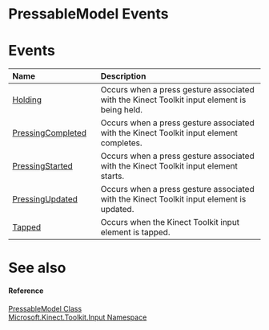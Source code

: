 PressableModel Events  
=====================  

<span id="publiceventsSection"></span>

Events  
======  

<table>
<colgroup>
<col width="30%" />
<col width="60%" />
</colgroup>
<thead>
<tr class="header">
<th align="left">Name</th>
<th align="left">Description</th>
</tr>
</thead>
<tbody>
<tr class="odd">
<td align="left"><a href="Events/Holding_Event.md">Holding</a></td>
<td align="left">Occurs when a press gesture associated with the Kinect Toolkit input element is being held.</td>
</tr>
<tr class="even">
<td align="left"><a href="Events/PressingCompleted_Event.md">PressingCompleted</a></td>
<td align="left">Occurs when a press gesture associated with the Kinect Toolkit input element completes.</td>
</tr>
<tr class="odd">
<td align="left"><a href="Events/PressingStarted_Event.md">PressingStarted</a></td>
<td align="left">Occurs when a press gesture associated with the Kinect Toolkit input element starts.</td>
</tr>
<tr class="even">
<td align="left"><a href="Events/PressingUpdated_Event.md">PressingUpdated</a></td>
<td align="left">Occurs when a press gesture associated with the Kinect Toolkit input element is updated.</td>
</tr>
<tr class="odd">
<td align="left"><a href="Events/Tapped_Event.md">Tapped</a></td>
<td align="left">Occurs when the Kinect Toolkit input element is tapped.</td>
</tr>
</tbody>
</table>

<span id="ID4EI"></span>

See also  
========  

<span id="ID4EK"></span>
#### Reference  

[PressableModel Class](../PressableModel_Class.md)  
 [Microsoft.Kinect.Toolkit.Input Namespace](../../Kinect.Toolkit.Input.md)  



<!--Please do not edit the data in the comment block below.-->
<!--
TOCTitle : PressableModel Events
RLTitle : PressableModel Events
KeywordK : PressableModel class, events
KeywordA : Events.T:Microsoft.Kinect.Toolkit.Input.PressableModel
AssetID : Events.T:Microsoft.Kinect.Toolkit.Input.PressableModel
Locale : en-us
CommunityContent : 1
TargetOS : Windows
TopicType : kbSyntax
DocSet : K4Wv2
ProjType : K4Wv2Proj
Technology : Kinect for Windows
Product : Kinect for Windows SDK v2
productversion : 20
-->
